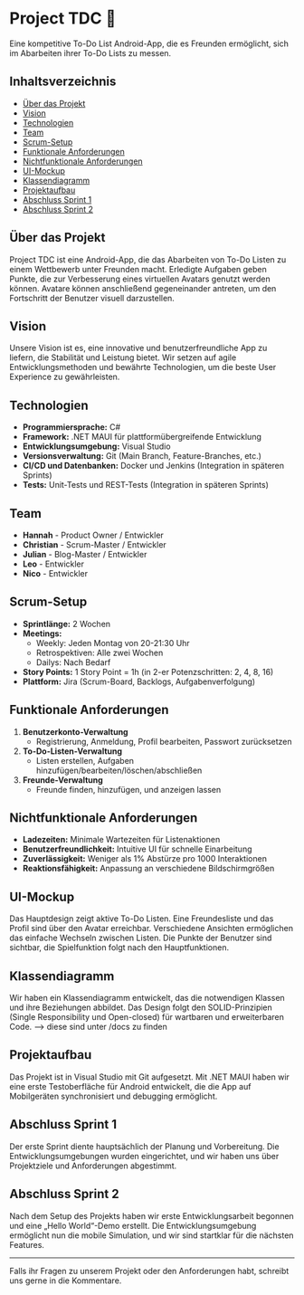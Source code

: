 # Project TDC 📝
Eine kompetitive To-Do List Android-App, die es Freunden ermöglicht, sich im Abarbeiten ihrer To-Do Lists zu messen.

## Inhaltsverzeichnis
- [Über das Projekt](#über-das-projekt)
- [Vision](#vision)
- [Technologien](#technologien)
- [Team](#team)
- [Scrum-Setup](#scrum-setup)
- [Funktionale Anforderungen](#funktionale-anforderungen)
- [Nichtfunktionale Anforderungen](#nichtfunktionale-anforderungen)
- [UI-Mockup](#ui-mockup)
- [Klassendiagramm](#klassendiagramm)
- [Projektaufbau](#projektaufbau)
- [Abschluss Sprint 1](#abschluss-sprint-1)
- [Abschluss Sprint 2](#abschluss-sprint-2)

## Über das Projekt
Project TDC ist eine Android-App, die das Abarbeiten von To-Do Listen zu einem Wettbewerb unter Freunden macht. Erledigte Aufgaben geben Punkte, die zur Verbesserung eines virtuellen Avatars genutzt werden können. Avatare können anschließend gegeneinander antreten, um den Fortschritt der Benutzer visuell darzustellen.

## Vision
Unsere Vision ist es, eine innovative und benutzerfreundliche App zu liefern, die Stabilität und Leistung bietet. Wir setzen auf agile Entwicklungsmethoden und bewährte Technologien, um die beste User Experience zu gewährleisten.

## Technologien
- **Programmiersprache:** C#
- **Framework:** .NET MAUI für plattformübergreifende Entwicklung
- **Entwicklungsumgebung:** Visual Studio
- **Versionsverwaltung:** Git (Main Branch, Feature-Branches, etc.)
- **CI/CD und Datenbanken:** Docker und Jenkins (Integration in späteren Sprints)
- **Tests:** Unit-Tests und REST-Tests (Integration in späteren Sprints)

## Team
- **Hannah** - Product Owner / Entwickler
- **Christian** - Scrum-Master / Entwickler
- **Julian** - Blog-Master / Entwickler
- **Leo** - Entwickler
- **Nico** - Entwickler

## Scrum-Setup
- **Sprintlänge:** 2 Wochen
- **Meetings:** 
  - Weekly: Jeden Montag von 20-21:30 Uhr
  - Retrospektiven: Alle zwei Wochen
  - Dailys: Nach Bedarf
- **Story Points:** 1 Story Point = 1h (in 2-er Potenzschritten: 2, 4, 8, 16)
- **Plattform:** Jira (Scrum-Board, Backlogs, Aufgabenverfolgung)

## Funktionale Anforderungen
1. **Benutzerkonto-Verwaltung**
   - Registrierung, Anmeldung, Profil bearbeiten, Passwort zurücksetzen
2. **To-Do-Listen-Verwaltung**
   - Listen erstellen, Aufgaben hinzufügen/bearbeiten/löschen/abschließen
3. **Freunde-Verwaltung**
   - Freunde finden, hinzufügen, und anzeigen lassen

## Nichtfunktionale Anforderungen
- **Ladezeiten:** Minimale Wartezeiten für Listenaktionen
- **Benutzerfreundlichkeit:** Intuitive UI für schnelle Einarbeitung
- **Zuverlässigkeit:** Weniger als 1% Abstürze pro 1000 Interaktionen
- **Reaktionsfähigkeit:** Anpassung an verschiedene Bildschirmgrößen

## UI-Mockup
Das Hauptdesign zeigt aktive To-Do Listen. Eine Freundesliste und das Profil sind über den Avatar erreichbar. Verschiedene Ansichten ermöglichen das einfache Wechseln zwischen Listen. Die Punkte der Benutzer sind sichtbar, die Spielfunktion folgt nach den Hauptfunktionen.

## Klassendiagramm
Wir haben ein Klassendiagramm entwickelt, das die notwendigen Klassen und ihre Beziehungen abbildet. Das Design folgt den SOLID-Prinzipien (Single Responsibility und Open-closed) für wartbaren und erweiterbaren Code.
  --> diese sind unter /docs zu finden

## Projektaufbau
Das Projekt ist in Visual Studio mit Git aufgesetzt. Mit .NET MAUI haben wir eine erste Testoberfläche für Android entwickelt, die die App auf Mobilgeräten synchronisiert und debugging ermöglicht.

## Abschluss Sprint 1
Der erste Sprint diente hauptsächlich der Planung und Vorbereitung. Die Entwicklungsumgebungen wurden eingerichtet, und wir haben uns über Projektziele und Anforderungen abgestimmt.

## Abschluss Sprint 2
Nach dem Setup des Projekts haben wir erste Entwicklungsarbeit begonnen und eine „Hello World“-Demo erstellt. Die Entwicklungsumgebung ermöglicht nun die mobile Simulation, und wir sind startklar für die nächsten Features.

---

Falls ihr Fragen zu unserem Projekt oder den Anforderungen habt, schreibt uns gerne in die Kommentare.

